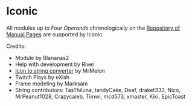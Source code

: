 # Iconic

All modules up to _Four Operands_ chronologically on the [Repository of Manual Pages](https://ktane.timwi.de/) are supported by Iconic.

Credits:
- Module by Blananas2
- Help with development by River
- [Icon to string converter](https://ktane.mrmelon54.com/iconic-string-generator/) by MrMelon
- Twitch Plays by eXish
- Frame modeling by Marksam
- String contributors: TasThiluna, tandyCake, Deaf, draket333, Nico, MrPeanut1028, Crazycaleb, Timwi, mcd573, xmaster, Kiki, EpicToast